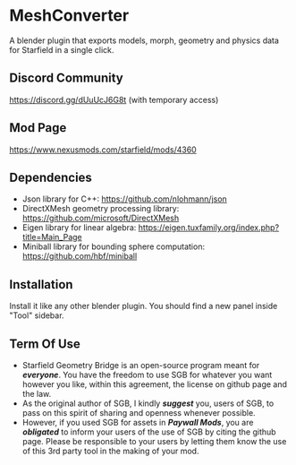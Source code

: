 # MeshConverter
A blender plugin that exports models, morph, geometry and physics data for Starfield in a single click.

## Discord Community
https://discord.gg/dUuUcJ6G8t (with temporary access)

## Mod Page
https://www.nexusmods.com/starfield/mods/4360

## Dependencies
* Json library for C++: https://github.com/nlohmann/json
* DirectXMesh geometry processing library: https://github.com/microsoft/DirectXMesh
* Eigen library for linear algebra: https://eigen.tuxfamily.org/index.php?title=Main_Page
* Miniball library for bounding sphere computation: https://github.com/hbf/miniball

## Installation
Install it like any other blender plugin. You should find a new panel inside "Tool" sidebar.

## Term Of Use
* Starfield Geometry Bridge is an open-source program meant for ***everyone***. You have the freedom to use SGB for whatever you want however you like, within this agreement, the license on github page and the law.
* As the original author of SGB, I kindly ***suggest*** you, users of SGB, to pass on this spirit of sharing and openness whenever possible. 
* However, if you used SGB for assets in ***Paywall Mods***, you are ***obligated*** to inform your users of the use of SGB by citing the github page. Please be responsible to your users by letting them know the use of this 3rd party tool in the making of your mod.
